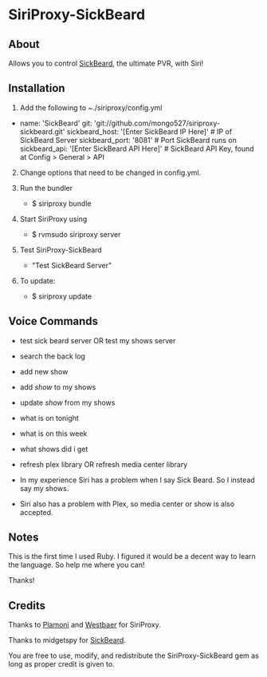SiriProxy-SickBeard
==

About
--

Allows you to control [SickBeard](http://sickbeard.com), the ultimate PVR, with Siri!

Installation
--

1. Add the following to ~./siriproxy/config.yml

  - name: 'SickBeard'
      git: 'git://github.com/mongo527/siriproxy-sickbeard.git'
      sickbeard_host: '[Enter SickBeard IP Here]' # IP of SickBeard Server
      sickbeard_port: '8081' # Port SickBeard runs on
      sickbeard_api: '[Enter SickBeard API Here]' # SickBeard API Key, found at Config > General > API

2. Change options that need to be changed in config.yml.

3. Run the bundler
	- $ siriproxy bundle

4. Start SiriProxy using 
	- $ rvmsudo siriproxy server

5. Test SiriProxy-SickBeard
	- "Test SickBeard Server"

6. To update:
	- $ siriproxy update

Voice Commands
--

+ test sick beard server OR test my shows server
+ search the back log
+ add new show
+ add *show* to my shows
+ update *show* from my shows
+ what is on tonight
+ what is on this week
+ what shows did i get
+ refresh plex library OR refresh media center library

+ In my experience Siri has a problem when I say Sick Beard. So I instead say my shows.
+ Siri also has a problem with Plex, so media center or show is also accepted.

Notes
--

This is the first time I used Ruby. I figured it would be a decent way to learn the language. So help me where you can! 

Thanks!

Credits
--

Thanks to [Plamoni](https://github.com/plamoni/SiriProxy) and [Westbaer](https://github.com/westbaer/SiriProxy) for SiriProxy.

Thanks to midgetspy for [SickBeard](http://sickbeard.com).

You are free to use, modify, and redistribute the SiriProxy-SickBeard gem as long as proper credit is given to.
